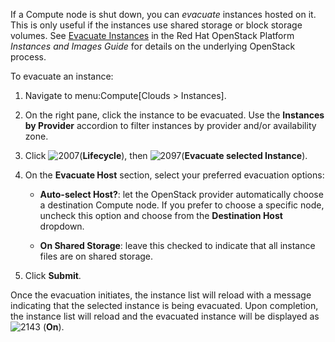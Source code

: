 If a Compute node is shut down, you can *evacuate* instances hosted on
it. This is only useful if the instances use shared storage or block
storage volumes. See [Evacuate
Instances](https://access.redhat.com/documentation/en/red-hat-openstack-platform/8/single/instances-and-images-guide/#section-migration-evacuation)
in the Red Hat OpenStack Platform *Instances and Images Guide* for
details on the underlying OpenStack process.

To evacuate an instance:

1.  Navigate to menu:Compute\[Clouds \> Instances\].

2.  On the right pane, click the instance to be evacuated. Use the
    **Instances by Provider** accordion to filter instances by provider
    and/or availability zone.

3.  Click ![2007](../images/2007.png)(**Lifecycle**), then
    ![2097](../images/2097.png)(**Evacuate selected Instance**).

4.  On the **Evacuate Host** section, select your preferred evacuation
    options:

      - **Auto-select Host?**: let the OpenStack provider automatically
        choose a destination Compute node. If you prefer to choose a
        specific node, uncheck this option and choose from the
        **Destination Host** dropdown.

      - **On Shared Storage**: leave this checked to indicate that all
        instance files are on shared storage.

5.  Click **Submit**.

Once the evacuation initiates, the instance list will reload with a
message indicating that the selected instance is being evacuated. Upon
completion, the instance list will reload and the evacuated instance
will be displayed as ![2143](../images/2143.png) (**On**).
